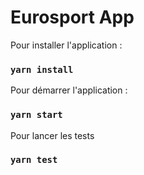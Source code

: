 # Eurosport App

Pour installer l'application :

### `yarn install`

Pour démarrer l'application :

### `yarn start`

Pour lancer les tests

### `yarn test`
